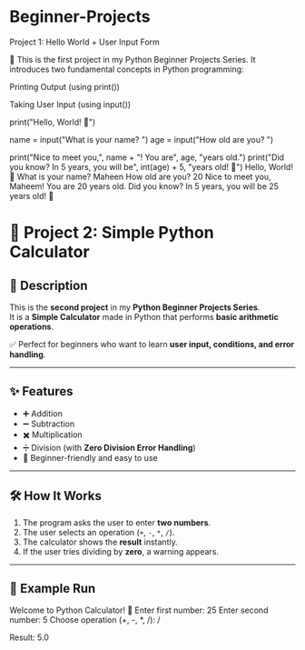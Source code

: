 # Beginner-Projects

Project 1: Hello World + User Input Form

👋 This is the first project in my Python Beginner Projects Series.
It introduces two fundamental concepts in Python programming:

Printing Output (using print())

Taking User Input (using input())

print("Hello, World! 👋")

name = input("What is your name? ")
age = input("How old are you? ")

print("Nice to meet you,", name + "! You are", age, "years old.")
print("Did you know? In 5 years, you will be", int(age) + 5, "years old! 🚀")
Hello, World! 👋
What is your name? Maheen
How old are you? 20
Nice to meet you, Maheem! You are 20 years old.
Did you know? In 5 years, you will be 25 years old! 🚀

# 🧮 Project 2: Simple Python Calculator  

## 📌 Description  
This is the **second project** in my **Python Beginner Projects Series**.  
It is a **Simple Calculator** made in Python that performs **basic arithmetic operations**.  

✅ Perfect for beginners who want to learn **user input, conditions, and error handling**.  

---

## ✨ Features  
- ➕ Addition  
- ➖ Subtraction  
- ✖️ Multiplication  
- ➗ Division (with **Zero Division Error Handling**)  
- 🎯 Beginner-friendly and easy to use  

---

## 🛠️ How It Works  
1. The program asks the user to enter **two numbers**.  
2. The user selects an operation (`+`, `-`, `*`, `/`).  
3. The calculator shows the **result** instantly.  
4. If the user tries dividing by **zero**, a warning appears.  

---

## 📸 Example Run  

Welcome to Python Calculator! 🧮
Enter first number: 25
Enter second number: 5
Choose operation (+, -, *, /): /

Result: 5.0
